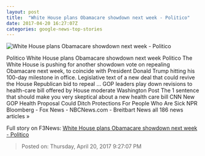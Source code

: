 ```yaml
---
layout: post
title:  "White House plans Obamacare showdown next week - Politico"
date: 2017-04-20 16:27:07Z
categories: google-news-top-stories
---
```


![White House plans Obamacare showdown next week - Politico](http://static.politico.com/69/3d/e845d4134647a2113f37de5781e7/16-donald-trump-16-gty-1160.jpg)

Politico White House plans Obamacare showdown next week Politico The White House is pushing for another showdown vote on repealing Obamacare next week, to coincide with President Donald Trump hitting his 100-day milestone in office. Legislative text of a new deal that could revive the House Republican bid to repeal ... GOP leaders play down revisions to health-care bill offered by House moderate Washington Post The 1 sentence that should make you very skeptical about a new health care bill CNN New GOP Health Proposal Could Ditch Protections For People Who Are Sick NPR Bloomberg - Fox News - NBCNews.com - Breitbart News all 186 news articles »


Full story on F3News: [White House plans Obamacare showdown next week - Politico](http://www.f3nws.com/n/gmUZ3B)

> Posted on: Thursday, April 20, 2017 9:27:07 PM
